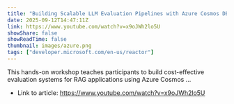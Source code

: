```yaml
---
title: "Building Scalable LLM Evaluation Pipelines with Azure Cosmos DB"
date: 2025-09-12T14:47:11Z
link: https://www.youtube.com/watch?v=x9oJWh2lo5U
showShare: false
showReadTime: false
thumbnail: images/azure.png
tags: ["developer.microsoft.com/en-us/reactor"]
---
```

This hands-on workshop teaches participants to build cost-effective evaluation systems for RAG applications using Azure Cosmos ...

- Link to article: https://www.youtube.com/watch?v=x9oJWh2lo5U